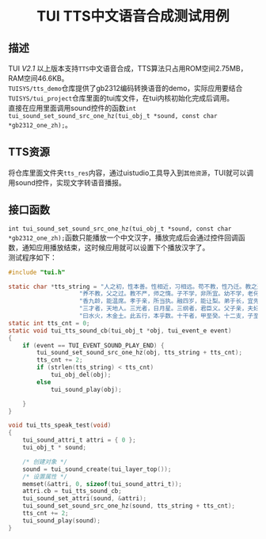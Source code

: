 <h1 align="center"> TUI TTS中文语音合成测试用例 </h1>

## 描述
TUI *V2.1* 以上版本支持`TTS`中文语音合成，TTS算法只占用ROM空间2.75MB， RAM空间46.6KB。<br>
`TUISYS/tts_demo`仓库提供了gb2312编码转换语音的demo，实际应用要结合`TUISYS/tui_project`仓库里面的tui库文件，在tui内核初始化完成后调用。<br>
直接在应用里面调用sound控件的函数`int tui_sound_set_sound_src_one_hz(tui_obj_t *sound, const char *gb2312_one_zh);`。

## TTS资源
将仓库里面文件夹`tts_res`内容，通过uistudio工具导入到`其他资源`，TUI就可以调用sound控件，实现文字转语音播报。

## 接口函数
`int tui_sound_set_sound_src_one_hz(tui_obj_t *sound, const char *gb2312_one_zh);`函数只能播放一个中文汉字，播放完成后会通过控件回调函数，通知应用播放结束，这时候应用就可以设置下个播放汉字了。<br>
测试程序如下：
``` c
#include "tui.h"

static char *tts_string = "人之初，性本善。性相近，习相远。苟不教，性乃迁。教之道，贵以专。昔孟母，择邻处。子不学，断机杼。窦燕山，有义方。教五子，名俱扬。"
                    "养不教，父之过。教不严，师之惰。子不学，非所宜。幼不学，老何为。玉不琢，不成器。人不学，不知义。为人子，方少时。亲师友，习礼仪。"
                    "香九龄，能温席。孝于亲，所当执。融四岁，能让梨。弟于长，宜先知。首孝悌，次见闻。知某数，识某文。一而十，十而百。百而千，千而万。"
                    "三才者，天地人。三光者，日月星。三纲者，君臣义。父子亲，夫妇顺。曰春夏，曰秋冬。此四时，运不穷。曰南北，曰西东。此四方，应乎中。"
                    "曰水火，木金土。此五行，本乎数。十干者，甲至癸。十二支，子至亥。曰黄道，日所躔。曰赤道，当中权。赤道下，温暖极。我中华，在东北。";
static int tts_cnt = 0;
static void tui_tts_sound_cb(tui_obj_t *obj, tui_event_e event)
{
	if (event == TUI_EVENT_SOUND_PLAY_END) {
		tui_sound_set_sound_src_one_hz(obj, tts_string + tts_cnt);
		tts_cnt += 2;
		if (strlen(tts_string) < tts_cnt)
			tui_obj_del(obj);
		else
			tui_sound_play(obj);

	}
}

void tui_tts_speak_test(void)
{
	tui_sound_attri_t attri = { 0 };
	tui_obj_t * sound;

	/* 创建对象 */
	sound = tui_sound_create(tui_layer_top());
	/* 设置属性 */
	memset(&attri, 0, sizeof(tui_sound_attri_t));
	attri.cb = tui_tts_sound_cb;
	tui_sound_set_attri(sound, &attri);
	tui_sound_set_sound_src_one_hz(sound, tts_string + tts_cnt);
	tts_cnt += 2;
	tui_sound_play(sound);
}
```
